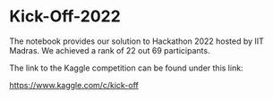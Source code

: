 # Kick-Off-2022

The notebook provides our solution to Hackathon 2022 hosted by IIT Madras. We achieved a rank of 22 out 69 participants.

The link to the Kaggle competition can be found under this link:

https://www.kaggle.com/c/kick-off
